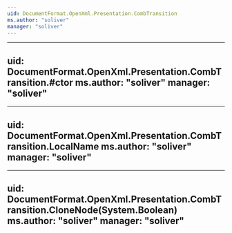 ```yaml
---
uid: DocumentFormat.OpenXml.Presentation.CombTransition
ms.author: "soliver"
manager: "soliver"
---
```


---
uid: DocumentFormat.OpenXml.Presentation.CombTransition.#ctor
ms.author: "soliver"
manager: "soliver"
---

---
uid: DocumentFormat.OpenXml.Presentation.CombTransition.LocalName
ms.author: "soliver"
manager: "soliver"
---

---
uid: DocumentFormat.OpenXml.Presentation.CombTransition.CloneNode(System.Boolean)
ms.author: "soliver"
manager: "soliver"
---
